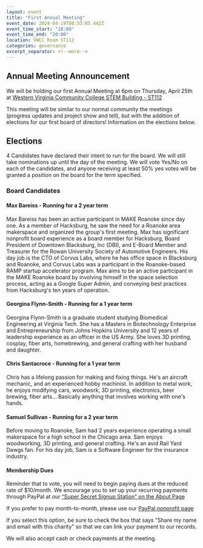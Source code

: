 ```yaml
---
layout: event
title: "First Annual Meeting"
event_date: 2024-04-19T08:53:05.442Z
event_time_start: "18:00"
event_time_end: "20:00"
location: VWCC Room ST112
categories: governance
excerpt_separator: <!--more-->
---
```


## Annual Meeting Announcement

We will be holding our first Annual Meeting at 6pm on Thursday, April 25th at
[Western Virginia Community College STEM Building -
ST112](https://maps.app.goo.gl/ep8knYLpJytfM6MK6?g_st=ic)

This meeting will be similar to our normal community the meetings (progress
updates and project show and tell), but with the addition of elections for our
first board of directors!  Information on the elections below.
<!--more-->

## Elections
4 Candidates have declared their intent to run for the board. We will still take
nominations up until the day of the meeting. We will vote Yes/No on each of the
candidates, and anyone receiving at least 50% yes votes will be granted a
position on the board for the term specified.

### Board Candidates

#### Max Bareiss - Running for a 2 year term
Max Bareiss has been an active participant in MAKE Roanoke since day one. As a
member of Hacksburg, he saw the need for a Roanoke area makerspace and organized
the group's first meeting. Max has significant nonprofit board experience as a
board member for Hacksburg, Board President of Downtown Blacksburg, Inc (DBI),
and E-Board Member and Treasurer for the Rowan University Society of Automotive
Engineers. His day job is the CTO of Corvus Labs, where he has office space in
Blacksburg and Roanoke, and Corvus Labs was a participant in the Roanoke-based
RAMP startup accelerator program. Max aims to be an active participant in the
MAKE Roanoke board by involving himself in the space selection process, acting
as a Google Super Admin, and conveying best practices from Hacksburg's ten years
of operation.

#### Georgina Flynn-Smith - Running for a 1 year term
Georgina Flynn-Smith is a graduate student studying Biomedical Engineering at
Virginia Tech.  She has a Masters in Biotechnology Enterprise and
Entrepreneurship from Johns Hopkins University and 12 years of leadership
experience as an officer in the US Army. She loves 3D printing, cosplay, fiber
arts, homebrewing, and general crafting with her husband and daughter.

#### Chris Santacroce - Running for a 1 year term
Chris has a lifelong passion for making and fixing things. He's an aircraft
mechanic, and an experienced hobby machinist. In addition to metal work, he
enjoys modifying cars, woodwork, 3D printing, electronics, beer brewing, fiber
arts... Basically anything that involves working with one's hands.

#### Samuel Sullivan - Running for a 2 year term
Before moving to Roanoke, Sam had 2 years experience operating a small
makerspace for a high school in the Chicago area. Sam enjoys woodworking, 3D
printing, and general crafting. He's an avid Rail Yard Dawgs fan. For his day
job, Sam is a Software Engineer for the insurance industry.

#### Membership Dues
Reminder that to vote, you will need to begin paying dues at the reduced rate of
$10/month.  We encourage you to set up your recurring payments through PayPal at
our [“Super Secret Signup Station” on the About Page](https://makeroanoke.org/about/)

If you prefer to pay month-to-month, please use our [PayPal nonprofit page](https://www.paypal.com/US/fundraiser/charity/5064762)

If you select this option, be sure to check the box that says "Share my name and
email with this charity" so that we can link your payment to our records.

We will also accept cash or check payments at the meeting.
